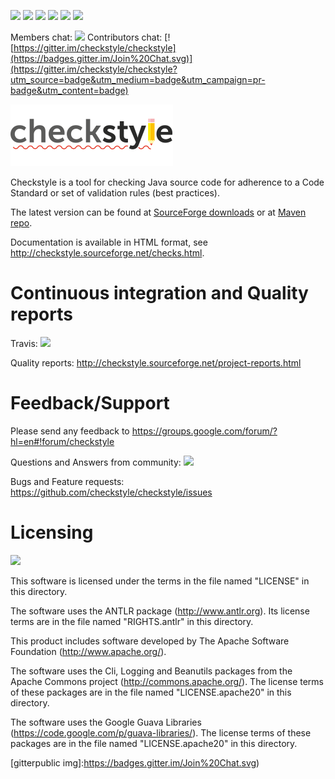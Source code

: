 [![][travis img]][travis]
[![][appveyor img]][appveyor]
[![][coverage img]][coverage]
[![][mavenbadge img]][mavenbadge]
[![][versioneye img]][versioneye]
[![][sonar img]][sonar]


Members chat: [![][gitter img]][gitter]
Contributors chat: [![https://gitter.im/checkstyle/checkstyle](https://badges.gitter.im/Join%20Chat.svg)](https://gitter.im/checkstyle/checkstyle?utm_source=badge&utm_medium=badge&utm_campaign=pr-badge&utm_content=badge)

![](https://raw.githubusercontent.com/checkstyle/resources/master/img/checkstyle-logos/checkstyle-logo-260x99.png)

Checkstyle is a tool for
checking Java source code for adherence to a Code Standard or set of validation rules (best practices).

The latest version can be found at [SourceForge downloads](https://sourceforge.net/projects/checkstyle/files/checkstyle/) or at [Maven repo](http://repo1.maven.org/maven2/com/puppycrawl/tools/checkstyle/).

Documentation is available in HTML format, see http://checkstyle.sourceforge.net/checks.html.

Continuous integration and Quality reports
======================
Travis: [![][travis img]][travis]

Quality reports: http://checkstyle.sourceforge.net/project-reports.html

Feedback/Support
========

Please send any feedback to https://groups.google.com/forum/?hl=en#!forum/checkstyle

Questions and Answers from community: [![][stackoverflow img]][stackoverflow]

Bugs and Feature requests: https://github.com/checkstyle/checkstyle/issues

Licensing
=========

[![][license img]][license]

This software is licensed under the terms in the file named "LICENSE" in this
directory.

The software uses the ANTLR package (http://www.antlr.org). Its license terms
are in the file named "RIGHTS.antlr" in this directory.

This product includes software developed by
The Apache Software Foundation (http://www.apache.org/).

The software uses the Cli, Logging and Beanutils packages from the
Apache Commons project (http://commons.apache.org/). The license terms
of these packages are in the file named "LICENSE.apache20" in this
directory.

The software uses the Google Guava Libraries
(https://code.google.com/p/guava-libraries/). The license terms of
these packages are in the file named "LICENSE.apache20" in this
directory.


[travis]:http://travis-ci.org/checkstyle/checkstyle
[travis img]:https://secure.travis-ci.org/checkstyle/checkstyle.png

[appveyor]:https://ci.appveyor.com/project/romani/checkstyle
[appveyor img]:https://ci.appveyor.com/api/projects/status/dvsups9tbw64378v?svg=true

[sonar]:http://nemo.sonarqube.org/dashboard/index/com.puppycrawl.tools:checkstyle
[sonar img]:https://dev.eclipse.org/sonar/images/logo.png?1400775536

[coverage]:http://codecov.io/github/checkstyle/checkstyle?branch=master
[coverage img]:http://codecov.io/github/checkstyle/checkstyle/coverage.svg?branch=master


[license]:LICENSE
[license img]:https://img.shields.io/badge/license-GNU%20LGPL%20v2.1-blue.svg

[mavenbadge]:http://search.maven.org/#search|gav|1|g%3A%22com.puppycrawl.tools%22%20AND%20a%3A%22checkstyle%22
[mavenbadge img]:https://maven-badges.herokuapp.com/maven-central/com.puppycrawl.tools/checkstyle/badge.svg

[versioneye]:https://www.versioneye.com/user/projects/5504ca834a1064774400049a
[versioneye img]:https://www.versioneye.com/user/projects/5504ca834a1064774400049a/badge.svg

[gitter]:https://gitter.im/checkstyle
[gitter img]:http://img.shields.io/badge/gitter-JOIN%20CHAT-blue.svg

[gitterpublic]:https://gitter.im/checkstyle/checkstyle
[gitterpublic img]:https://badges.gitter.im/Join%20Chat.svg)

[stackoverflow]:http://stackoverflow.com/questions/tagged/checkstyle
[stackoverflow img]:https://img.shields.io/badge/stackoverflow-CHECKSTYLE-blue.svg

